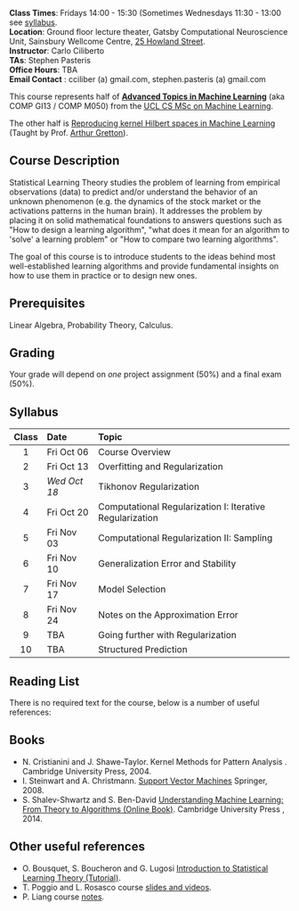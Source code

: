**Class Times**:	Fridays 14:00 - 15:30 (Sometimes Wednesdays 11:30 - 13:00 see [syllabus](#syllabus). <br>
**Location**:	Ground floor lecture theater, Gatsby Computational Neuroscience Unit, Sainsbury Wellcome Centre, [25 Howland Street](https://goo.gl/maps/ew5v5F6F7bF2). <br>
**Instructor**:	Carlo Ciliberto <br>
**TAs**: Stephen Pasteris <br>
**Office Hours**:	TBA <br>
**Email Contact** :	cciliber (a) gmail.com, stephen.pasteris (a) gmail.com <br>

This course represents half of [__Advanced Topics in Machine Learning__](http://www.cs.ucl.ac.uk/current_students/syllabus/compgi/compgi13_advanced_topics_in_machine_learning/) (aka COMP GI13 / COMP M050) from the [UCL CS MSc on Machine Learning](http://www.cs.ucl.ac.uk/prospective_students/msc_machine_learning/). 

The other half is [Reproducing kernel Hilbert spaces in Machine Learning](http://www.gatsby.ucl.ac.uk/~gretton/coursefiles/rkhscourse.html) (Taught by Prof. [Arthur Gretton](http://www.gatsby.ucl.ac.uk/~gretton/)).


## Course Description

Statistical Learning Theory studies the problem of learning from empirical observations (data) to predict and/or understand the behavior of an unknown phenomenon (e.g. the dynamics of the stock market or the activations patterns in the human brain). It addresses the problem by placing it on solid mathematical foundations to answers questions such as "How to design a learning algorithm", "what does it mean for an algorithm to 'solve' a learning problem" or "How to compare two learning algorithms".  

The goal of this course is to introduce students to the ideas behind most well-established learning algorithms and provide fundamental insights on how to use them in practice or to design new ones. 


## Prerequisites

Linear Algebra, Probability Theory, Calculus.

## Grading

Your grade will depend on *one* project assignment (50%) and a final exam (50%). 

## Syllabus

**Class** | **Date** | **Topic**
 :---: | :--- | :---
1 | Fri Oct 06 | Course Overview
2 | Fri Oct 13 | Overfitting and Regularization
3 | *Wed Oct 18* | Tikhonov Regularization 
4 | Fri Oct 20 | Computational Regularization I: Iterative Regularization
5 | Fri Nov 03 | Computational Regularization II: Sampling
6 | Fri Nov 10 | Generalization Error and Stability
7 | Fri Nov 17 | Model Selection
8 | Fri Nov 24 | Notes on the Approximation Error
9 | TBA | Going further with Regularization
10 | TBA | Structured Prediction 

## Reading List

There is no required text for the course, below is a number of useful references:

## Books
- N. Cristianini and J. Shawe-Taylor. Kernel Methods for Pattern Analysis . Cambridge University Press, 2004.
- I. Steinwart and A. Christmann. [Support Vector Machines](http://www.staff.uni-bayreuth.de/~bt230781/svm.html) Springer, 2008.
- S. Shalev-Shwartz and S. Ben-David [Understanding Machine Learning: From Theory to Algorithms (Online Book)](http://www.cs.huji.ac.il/~shais/UnderstandingMachineLearning/index.html). Cambridge University Press , 2014.


## Other useful references
- O. Bousquet, S. Boucheron and G. Lugosi [Introduction to Statistical Learning Theory (Tutorial)](http://www.kyb.mpg.de/fileadmin/user_upload/files/publications/pdfs/pdf2819.pdf).
- T. Poggio and L. Rosasco course [slides and videos](http://www.mit.edu/~9.520).
- P. Liang course [notes](https://web.stanford.edu/class/cs229t/Lectures/percy-notes.pdf).


